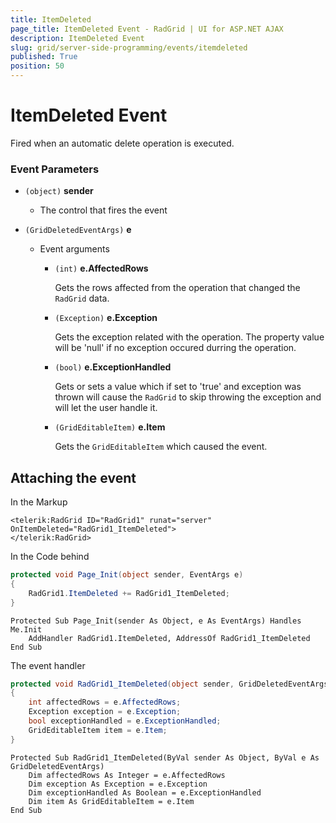 ```yaml
---
title: ItemDeleted
page_title: ItemDeleted Event - RadGrid | UI for ASP.NET AJAX
description: ItemDeleted Event
slug: grid/server-side-programming/events/itemdeleted
published: True
position: 50
---
```


# ItemDeleted Event

Fired when an automatic delete operation is executed.


### Event Parameters

* `(object)` **sender**

    * The control that fires the event

* `(GridDeletedEventArgs)` **e**

    * Event arguments 

        * `(int)` **e.AffectedRows**
            
            Gets the rows affected from the operation that changed the `RadGrid` data.

        * `(Exception)` **e.Exception**

            Gets the exception related with the operation. The property value will be 'null' if no exception occured durring the operation.
            
        * `(bool)` **e.ExceptionHandled**

            Gets or sets a value which if set to 'true' and exception was thrown will cause the `RadGrid` to skip throwing the exception and will let the user handle it.

        * `(GridEditableItem)` **e.Item**

            Gets the `GridEditableItem` which caused the event.

## Attaching the event

In the Markup

````ASP.NET
<telerik:RadGrid ID="RadGrid1" runat="server" OnItemDeleted="RadGrid1_ItemDeleted">
</telerik:RadGrid>
````

In the Code behind

````C#
protected void Page_Init(object sender, EventArgs e)
{
    RadGrid1.ItemDeleted += RadGrid1_ItemDeleted;
}
````
````VB
Protected Sub Page_Init(sender As Object, e As EventArgs) Handles Me.Init
    AddHandler RadGrid1.ItemDeleted, AddressOf RadGrid1_ItemDeleted
End Sub
````

The event handler

````C#
protected void RadGrid1_ItemDeleted(object sender, GridDeletedEventArgs e)
{
    int affectedRows = e.AffectedRows;
    Exception exception = e.Exception;
    bool exceptionHandled = e.ExceptionHandled;
    GridEditableItem item = e.Item;
}
````
````VB
Protected Sub RadGrid1_ItemDeleted(ByVal sender As Object, ByVal e As GridDeletedEventArgs)
    Dim affectedRows As Integer = e.AffectedRows
    Dim exception As Exception = e.Exception
    Dim exceptionHandled As Boolean = e.ExceptionHandled
    Dim item As GridEditableItem = e.Item
End Sub
````

  

